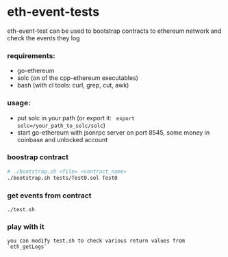 # eth-event-tests

eth-event-test can be used to bootstrap contracts to ethereum network and check the events they log

### requirements:
- go-ethereum
- solc (on of the cpp-ethereum executables)
- bash (with cl tools: curl, grep, cut, awk)

### usage:
- put solc in your path (or export it: ` export solc=/your_path_to_solc/solc`)
- start go-ethereum with jsonrpc server on port 8545, some money in coinbase and unlocked account

### boostrap contract

```bash
# ./bootstrap.sh <file> <contract_name>
./bootstrap.sh tests/Test0.sol Test0
```

### get events from contract

```
./test.sh
```

### play with it

```
you can modify test.sh to check various return values from `eth_getLogs`
```

